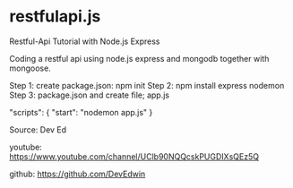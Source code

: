 # restfulapi.js
Restful-Api Tutorial with Node.js Express

Coding a restful api using node.js express and mongodb together with mongoose.

Step 1: create package.json: npm init 
Step 2: npm install express nodemon
Step 3: package.json and create file; app.js

  "scripts": {
    "start": "nodemon app.js"
  }


Source: Dev Ed

youtube: https://www.youtube.com/channel/UClb90NQQcskPUGDIXsQEz5Q

github: https://github.com/DevEdwin
